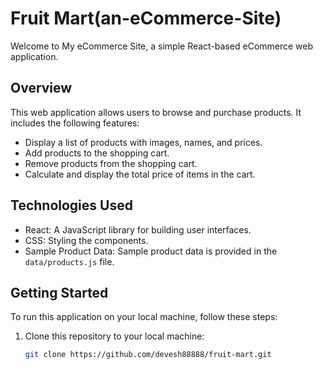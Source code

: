 # Fruit Mart(an-eCommerce-Site)

Welcome to My eCommerce Site, a simple React-based eCommerce web application.

## Overview

This web application allows users to browse and purchase products. It includes the following features:

- Display a list of products with images, names, and prices.
- Add products to the shopping cart.
- Remove products from the shopping cart.
- Calculate and display the total price of items in the cart.

## Technologies Used

- React: A JavaScript library for building user interfaces.
- CSS: Styling the components.
- Sample Product Data: Sample product data is provided in the `data/products.js` file.

## Getting Started

To run this application on your local machine, follow these steps:

1. Clone this repository to your local machine:

   ```bash
   git clone https://github.com/devesh88888/fruit-mart.git
   ```
